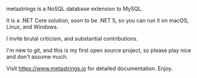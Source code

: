 metastrings is a NoSQL database extension to MySQL.  

It is a .NET Core solution, soon to be .NET 5, so you can run it on macOS, Linux, and Windows.

I invite brutal criticism, and substantial contributions.  

I'm new to git, and this is my first open source project, so please play nice and don't assume much.

Visit https://www.metastrings.io for detailed documentation.  Enjoy.
